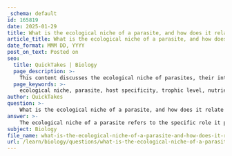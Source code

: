 ```yaml
---
_schema: default
id: 165819
date: 2025-01-29
title: What is the ecological niche of a parasite, and how does it relate to host specificity?
article_title: What is the ecological niche of a parasite, and how does it relate to host specificity?
date_format: MMM DD, YYYY
post_on_text: Posted on
seo:
  title: QuickTakes | Biology
  page_description: >-
    This content discusses the ecological niche of parasites, their interactions with host organisms, and how host specificity affects their survival, reproduction, and impact on the ecosystem.
  page_keywords: >-
    ecological niche, parasite, host specificity, trophic level, nutrient exploitation, immune evasion, molecular affinity, life cycle, host immune response, environmental factors
author: QuickTakes
question: >-
    What is the ecological niche of a parasite, and how does it relate to host specificity?
answer: >-
    The ecological niche of a parasite refers to the specific role it plays within its environment, particularly in relation to its host organisms. This niche encompasses the resources the parasite utilizes, the interactions it has with its host, and the abiotic conditions that support its survival and reproduction. \n\nParasites are often positioned one trophic level above their hosts, meaning they exploit the energy and nutrients that the host has acquired from its own food sources. This relationship can lead to detrimental effects on the host's health, as the parasite siphons off essential nutrients. The ecological niche of a parasite is thus defined not only by its feeding habits but also by its adaptations for survival, such as immune evasion strategies and specialized feeding structures.\n\nHost specificity is a critical aspect of a parasite's ecological niche. It refers to the extent to which a parasite is limited to infecting particular host species or groups of species. Some parasites are highly host-specific, infecting only one or a few closely related species, while others can infect multiple species. This specificity is influenced by several factors:\n\n1. **Molecular Affinity**: The interactions at the molecular level between the parasite and the host's cells are crucial for infection. For instance, specific proteins on the surface of a parasite must bind to receptors on the host's cells. If these molecular structures do not match, the parasite may be unable to establish an infection.\n\n2. **Life Cycle Requirements**: Many parasites require specific hosts to complete their life cycles. For example, the malaria parasite needs both humans and Anopheles mosquitoes to thrive. This dependency shapes the ecological niche of the parasite and its host specificity.\n\n3. **Host Immune Response**: The ability of a parasite to evade or manipulate the host's immune system can also dictate its host specificity. Some parasites have evolved mechanisms to avoid detection or destruction by the host's immune defenses.\n\n4. **Environmental Factors**: The ecological conditions, such as habitat availability and the presence of suitable hosts, can influence the host specificity of parasites. Changes in the environment can affect the expression of receptors on host cells or the overall availability of potential hosts.\n\nIn summary, the ecological niche of a parasite is intricately linked to its host specificity. Understanding these relationships is essential for predicting disease transmission dynamics and developing effective control strategies for parasitic infections. The interplay between a parasite's adaptations, its molecular interactions with hosts, and the ecological context in which it operates defines its role in the ecosystem and its impact on host populations.
subject: Biology
file_name: what-is-the-ecological-niche-of-a-parasite-and-how-does-it-relate-to-host-specificity.md
url: /learn/biology/questions/what-is-the-ecological-niche-of-a-parasite-and-how-does-it-relate-to-host-specificity
---
```


&nbsp;